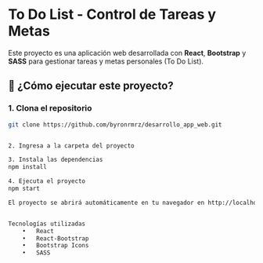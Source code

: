 # To Do List - Control de Tareas y Metas

Este proyecto es una aplicación web desarrollada con **React**, **Bootstrap** y **SASS** para gestionar tareas y metas personales (To Do List).

## 🚀 ¿Cómo ejecutar este proyecto?

### 1. Clona el repositorio

```bash
git clone https://github.com/byronrmrz/desarrollo_app_web.git


2. Ingresa a la carpeta del proyecto

3. Instala las dependencias
npm install

4. Ejecuta el proyecto
npm start

El proyecto se abrirá automáticamente en tu navegador en http://localhost:3000.


Tecnologías utilizadas
	•	React
	•	React-Bootstrap
	•	Bootstrap Icons
	•	SASS

